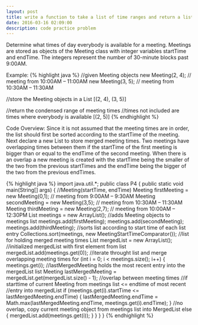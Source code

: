 ```yaml
---
layout: post
title: write a function to take a list of time ranges and return a list of condensed ranges
date: 2016-03-16 02:09:00
description: code practice problem
---
```

Determine what times of day everybody is available for a meeting. Meetings are stored as objects of the Meeting class with integer variables startTime and endTime. The integers represent the number of 30-minute blocks past 9:00AM.

Example:
{% highlight java %}
//given Meeting objects
new Meeting(2, 4); // meeting from 10:00AM – 11:00AM
new Meeting(3, 5); // meeting from 10:30AM – 11:30AM

//store the Meeting objects in a List
[(2, 4), (3, 5)]

//return the condensed range of meeting times
//times not included are times where everybody is available
[(2, 5)]
{% endhighlight %}

Code Overview:
Since it is not assumed that the meeting times are in order, the list should first be sorted
according to the startTime of the meeting. Next declare a new List to store merged meeting times. Two meetings have overlapping times between them if the startTime of the first meeting is bigger than or equal to the endTime of the second meeting. When there is an overlap a new meeting is created with the startTime being the smaller of the two from the previous startTimes and the endTime being the bigger of the two from the previous endTimes.

{% highlight java %}
import java.util.*;
public class P4
{
	public static void main(String[] args)
	{
		//Meeting(startTime, endTime) Meeting firstMeeting = new Meeting(0,1); // meeting from 9:00AM – 9:30AM Meeting secondMeeting = new Meeting(3,5); // meeting from 10:30AM – 11:30AM Meeting thirdMeeting = new Meeting(2,7); // meeting from 10:00AM – 12:30PM List<Meeting> meetings = new ArrayList<Meeting>(); //adds Meeting objects to meetings list meetings.add(firstMeeting); meetings.add(secondMeeting); meetings.add(thirdMeeting); //sorts list according to start time of each list entry Collections.sort(meetings, new MeetingStartTimeComparator()); //list for holding merged meeting times List<Meeting> mergedList = new ArrayList<Meeting>(); //initialized mergedList with first element from list mergedList.add(meetings.get(0)); //iterate throught list and merge overlapping meeting times for (int i = 0; i < meetings.size(); i++) { meetings.get(i); //lastMergedMeeting holds the most recent entry into the mergedList list Meeting lastMergedMeeting = mergedList.get(mergedList.size() - 1); //overlap between meeting times //if starttime of current Meeting from meetings list <= endtime of most recent //entry into mergedList if (meetings.get(i).startTime <= lastMergedMeeting.endTime) { lastMergedMeeting.endTime = Math.max(lastMergedMeeting.endTime, meetings.get(i).endTime); } //no overlap, copy current meeting object from meetings list into MergedList else { mergedList.add(meetings.get(i)); } } } }
{% endhighlight %}
